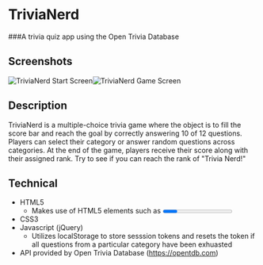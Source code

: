 # TriviaNerd
###A trivia quiz app using the Open Trivia Database

## Screenshots
![TriviaNerd Start Screen](http://i.imgur.com/OB9DcNl.png?1)![TriviaNerd Game Screen](http://i.imgur.com/HpQceRG.png?1)

## Description
TriviaNerd is a multiple-choice trivia game where the object is to fill the score
  bar and reach the goal by correctly answering 10 of 12 questions. Players can
  select their category or answer random questions across categories. At the end
  of the game, players receive their score along with their assigned rank. Try
  to see if you can reach the rank of "Trivia Nerd!"

## Technical
* HTML5
  * Makes use of HTML5 elements such as <progress> and <audio>
* CSS3
* Javascript (jQuery)
  * Utilizes localStorage to store sesssion tokens and resets the token if all 
    questions from a particular category have been exhuasted
* API provided by Open Trivia Database (<https://opentdb.com>)
